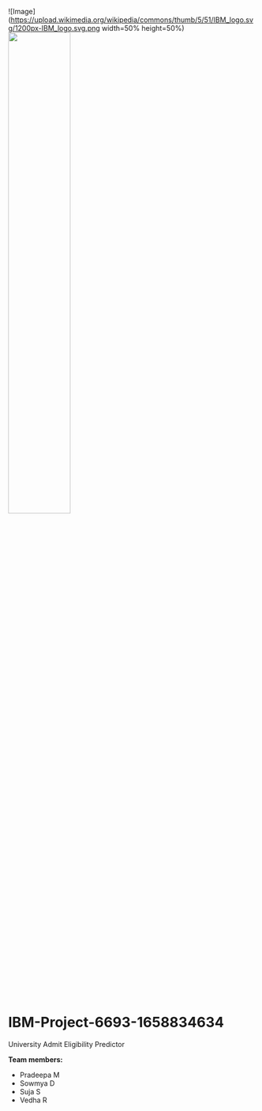 ![Image](https://upload.wikimedia.org/wikipedia/commons/thumb/5/51/IBM_logo.svg/1200px-IBM_logo.svg.png width=50% height=50%)
<img src="https://upload.wikimedia.org/wikipedia/commons/thumb/5/51/IBM_logo.svg/1200px-IBM_logo.svg.png" width=50% height=50%>


# IBM-Project-6693-1658834634
University Admit Eligibility Predictor

**Team members:** <br>
* Pradeepa M 
* Sowmya D 
* Suja S
* Vedha R

